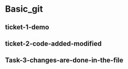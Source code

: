 # Basic_git
## ticket-1-demo
## ticket-2-code-added-modified
## Task-3-changes-are-done-in-the-file

